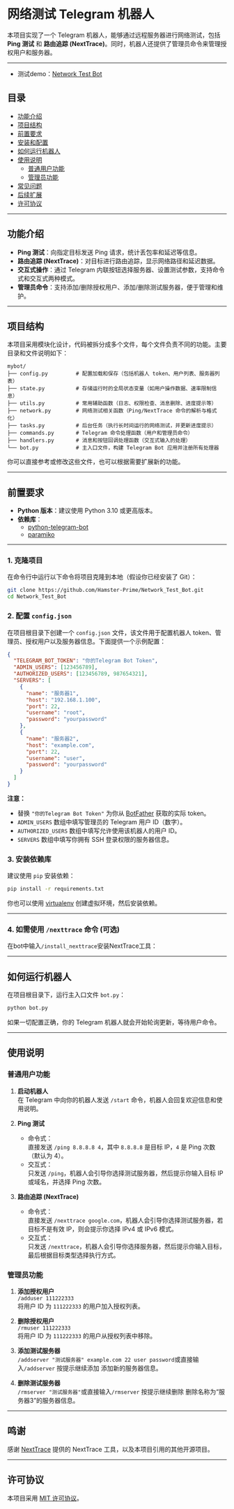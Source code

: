 # 网络测试 Telegram 机器人

本项目实现了一个 Telegram 机器人，能够通过远程服务器进行网络测试，包括 **Ping 测试** 和 **路由追踪 (NextTrace)**。同时，机器人还提供了管理员命令来管理授权用户和服务器。

---

- 测试demo：[Network Test Bot](https://t.me/hkdwad4w5a2bot)

## 目录

- [功能介绍](#功能介绍)
- [项目结构](#项目结构)
- [前置要求](#前置要求)
- [安装和配置](#安装和配置)
- [如何运行机器人](#如何运行机器人)
- [使用说明](#使用说明)
  - [普通用户功能](#普通用户功能)
  - [管理员功能](#管理员功能)
- [常见问题](#常见问题)
- [后续扩展](#后续扩展)
- [许可协议](#许可协议)

---

## 功能介绍

- **Ping 测试**：向指定目标发送 Ping 请求，统计丢包率和延迟等信息。
- **路由追踪 (NextTrace)**：对目标进行路由追踪，显示网络路径和延迟数据。
- **交互式操作**：通过 Telegram 内联按钮选择服务器、设置测试参数，支持命令式和交互式两种模式。
- **管理员命令**：支持添加/删除授权用户、添加/删除测试服务器，便于管理和维护。

---

## 项目结构

本项目采用模块化设计，代码被拆分成多个文件，每个文件负责不同的功能。主要目录和文件说明如下：

```
mybot/
├── config.py         # 配置加载和保存（包括机器人 token、用户列表、服务器列表）
├── state.py          # 存储运行时的全局状态变量（如用户操作数据、速率限制信息）
├── utils.py          # 常用辅助函数（日志、权限检查、消息删除、进度提示等）
├── network.py        # 网络测试相关函数（Ping/NextTrace 命令的解析与格式化）
├── tasks.py          # 后台任务（执行长时间运行的网络测试，并更新进度提示）
├── commands.py       # Telegram 命令处理函数（用户和管理员命令）
├── handlers.py       # 消息和按钮回调处理函数（交互式输入的处理）
└── bot.py            # 主入口文件，构建 Telegram Bot 应用并注册所有处理器
```

你可以直接参考或修改这些文件，也可以根据需要扩展新的功能。

---

## 前置要求

- **Python 版本**：建议使用 Python 3.10 或更高版本。
- **依赖库**：
  - [python-telegram-bot](https://github.com/python-telegram-bot/python-telegram-bot)
  - [paramiko](https://github.com/paramiko/paramiko)

---

### 1. 克隆项目

在命令行中运行以下命令将项目克隆到本地（假设你已经安装了 Git）：

```bash
git clone https://github.com/Hamster-Prime/Network_Test_Bot.git
cd Network_Test_Bot
```

### 2. 配置 `config.json`

在项目根目录下创建一个 `config.json` 文件，该文件用于配置机器人 token、管理员、授权用户以及服务器信息。下面提供一个示例配置：

```json
{
  "TELEGRAM_BOT_TOKEN": "你的Telegram Bot Token",
  "ADMIN_USERS": [123456789],
  "AUTHORIZED_USERS": [123456789, 987654321],
  "SERVERS": [
    {
      "name": "服务器1",
      "host": "192.168.1.100",
      "port": 22,
      "username": "root",
      "password": "yourpassword"
    },
    {
      "name": "服务器2",
      "host": "example.com",
      "port": 22,
      "username": "user",
      "password": "yourpassword"
    }
  ]
}
```

**注意：**
- 替换 `"你的Telegram Bot Token"` 为你从 [BotFather](https://t.me/BotFather) 获取的实际 token。
- `ADMIN_USERS` 数组中填写管理员的 Telegram 用户 ID（数字）。
- `AUTHORIZED_USERS` 数组中填写允许使用该机器人的用户 ID。
- `SERVERS` 数组中填写你拥有 SSH 登录权限的服务器信息。

### 3. 安装依赖库

建议使用 `pip` 安装依赖：

```bash
pip install -r requirements.txt
```

你也可以使用 [virtualenv](https://docs.python-guide.org/dev/virtualenvs/) 创建虚拟环境，然后安装依赖。

---

### 4. 如需使用 `/nexttrace` 命令 (可选)

在bot中输入`/install_nexttrace`安装NextTrace工具：

---

## 如何运行机器人

在项目根目录下，运行主入口文件 `bot.py`：

```bash
python bot.py
```

如果一切配置正确，你的 Telegram 机器人就会开始轮询更新，等待用户命令。

---

## 使用说明

### 普通用户功能

1. **启动机器人**  
   在 Telegram 中向你的机器人发送 `/start` 命令，机器人会回复欢迎信息和使用说明。

2. **Ping 测试**  
   - 命令式：  
     直接发送 `/ping 8.8.8.8 4`，其中 `8.8.8.8` 是目标 IP，`4` 是 Ping 次数（默认为 4）。
   - 交互式：  
     只发送 `/ping`，机器人会引导你选择测试服务器，然后提示你输入目标 IP 或域名，并选择 Ping 次数。

3. **路由追踪 (NextTrace)**  
   - 命令式：  
     直接发送 `/nexttrace google.com`，机器人会引导你选择测试服务器，若目标不是有效 IP，则会提示你选择 IPv4 或 IPv6 模式。
   - 交互式：  
     只发送 `/nexttrace`，机器人会引导你选择服务器，然后提示你输入目标，最后根据目标类型选择执行方式。

### 管理员功能

1. **添加授权用户**  
   `/adduser 111222333`  
   将用户 ID 为 `111222333` 的用户加入授权列表。

2. **删除授权用户**  
   `/rmuser 111222333`  
   将用户 ID 为 `111222333` 的用户从授权列表中移除。

3. **添加测试服务器**  
   `/addserver "测试服务器" example.com 22 user password`或直接输入`/addserver` 按提示继续添加
   添加新的服务器信息。

4. **删除测试服务器**  
   `/rmserver "测试服务器"`或直接输入`/rmserver` 按提示继续删除
   删除名称为“服务器3”的服务器信息。

---

## 鸣谢

感谢 [NextTrace](https://github.com/nxtrace/NTrace-core) 提供的 NextTrace 工具，以及本项目引用的其他开源项目。

---

## 许可协议

本项目采用 [MIT 许可协议](LICENSE)。

